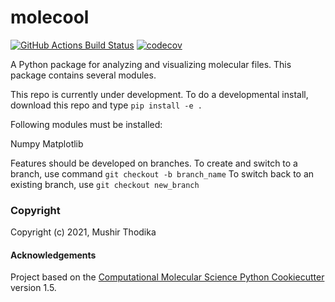molecool
==============================
[//]: # (Badges)
[![GitHub Actions Build Status](https://github.com/REPLACE_WITH_OWNER_ACCOUNT/molecool/workflows/CI/badge.svg)](https://github.com/REPLACE_WITH_OWNER_ACCOUNT/molecool/actions?query=workflow%3ACI)
[![codecov](https://codecov.io/gh/REPLACE_WITH_OWNER_ACCOUNT/molecool/branch/master/graph/badge.svg)](https://codecov.io/gh/REPLACE_WITH_OWNER_ACCOUNT/molecool/branch/master)


A Python package for analyzing and visualizing molecular files. This package contains several modules.

This repo is currently under development. To do a developmental install, download this repo and type `pip install -e .`

Following modules must be installed:

Numpy
Matplotlib

Features should be developed on branches. To create and switch to a branch, use command
`git checkout -b branch_name`
To switch back to an existing branch, use
`git checkout new_branch`

### Copyright

Copyright (c) 2021, Mushir Thodika


#### Acknowledgements
 
Project based on the 
[Computational Molecular Science Python Cookiecutter](https://github.com/molssi/cookiecutter-cms) version 1.5.
